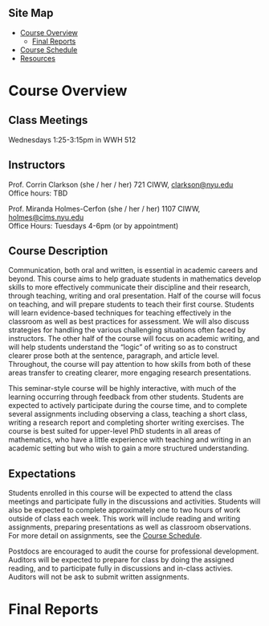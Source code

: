<!-- Header image contins course title "Communication in Mathematics: Teaching, Writing, and Oral Presentation" -->

## Site Map
* [Course Overview](https://modelingsimulation.github.io/TeachingWriting2020/)
    * [Final Reports]()
* [Course Schedule](schedule.md)
* [Resources](resources.md) 


# Course Overview

## Class Meetings
Wednesdays 1:25-3:15pm in WWH 512

## Instructors
Prof. Corrin Clarkson 
(she / her / her)
721 CIWW,
clarkson@nyu.edu  
Office hours: TBD

Prof. Miranda Holmes-Cerfon 
(she / her / her)
1107 CIWW,
holmes@cims.nyu.edu  
Office Hours: Tuesdays 4-6pm (or by appointment)


## Course Description
Communication, both oral and written, is essential in academic careers and beyond. This course aims to help graduate students in mathematics develop skills to more effectively communicate their discipline and their research, through teaching, writing and oral presentation. Half of the course will focus on teaching, and will prepare students to teach their first course. Students will learn evidence-based techniques for teaching effectively in the classroom as well as best practices for assessment. We will also discuss strategies for handling the various challenging situations often faced by instructors. The other half of the course will focus on academic writing, and will help students understand the “logic” of writing so as to construct clearer prose both at the sentence, paragraph, and article level. Throughout, the course will pay attention to how skills from both of these areas transfer to creating clearer, more engaging research presentations.

This seminar-style course will be highly interactive, with much of the learning occurring through feedback from other students. Students are expected to actively participate during the course time, and to complete several assignments including observing a class, teaching a short class, writing a research report and completing shorter writing exercises. The course is best suited for upper-level PhD students in all areas of mathematics, who have a little experience with teaching and writing in an academic setting but who wish to gain a more structured understanding.

## Expectations
Students enrolled in this course will be expected to attend the class meetings and participate fully in the discussions and activities. Students will also be expected to complete approximately one to two hours of work outside of class each week. This work will include reading and writing assignments, preparing presentations as well as classroom observations. For more detail on assignments, see the [Course Schedule](schedule.md).

Postdocs are encouraged to  audit the course for professional development. Auditors will be expected to prepare for class by doing the assigned reading, and to participate fully in discussions and in-class activies. Auditors will not be ask to submit written assignments.


# Final Reports

